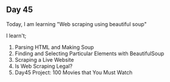 ## Day 45

Today, I am learning "Web scraping using beautiful soup"

I learn't;

1. Parsing HTML and Making Soup
2. Finding and Selecting Particular Elements with BeautifulSoup
3. Scraping a Live Website
4. Is Web Scraping Legal?
5. Day45 Project: 100 Movies that You Must Watch
